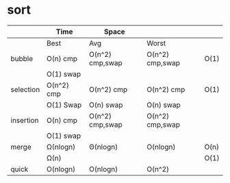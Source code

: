 # sort
|           | Time       | Space           |                 |      |
| --------- | ---------- | --------------- | --------------- | ---- |
|           | Best       | Avg             | Worst           |      |
| bubble    | O(n) cmp   | O(n^2) cmp,swap | O(n^2) cmp,swap | O(1) |
|           | O(1) swap  |                 |                 |      |
| selection | O(n^2) cmp | O(n^2) cmp      | O(n^2) cmp      | O(1) |
|           | O(1) Swap  | O(n) swap       | O(n) swap       |      |
| insertion | O(n) cmp   | O(n^2) cmp,swap | O(n^2) cmp,swap |      |
|           | O(1) swap  |                 |                 |      |
| merge     | Ω(nlogn)   | Θ(nlogn)        | O(nlogn)        | O(n) |
|           | Ω(n)       |                 |                 | O(1) |
| quick     | O(nlogn)   | O(nlogn)        | O(n^2)          |      |
 